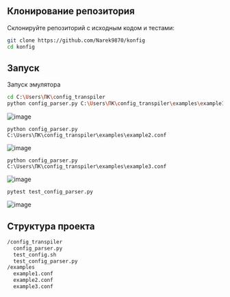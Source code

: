 ## Клонирование репозитория
Склонируйте репозиторий с исходным кодом и тестами:
```bash
git clone https://github.com/Narek9870/konfig
cd konfig
```

## Запуск
Запуск эмулятора
```bash
cd C:\Users\ПК\config_transpiler
python config_parser.py C:\Users\ПК\config_transpiler\examples\example1.conf
```
![image](https://github.com/user-attachments/assets/f59bb928-8bc0-455f-8988-6b90a368760b)
```
python config_parser.py C:\Users\ПК\config_transpiler\examples\example2.conf
```
![image](https://github.com/user-attachments/assets/d59a42ba-5f37-463c-9c83-f2790bb6be71)


```
python config_parser.py C:\Users\ПК\config_transpiler\examples\example3.conf
```
![image](https://github.com/user-attachments/assets/bba9c26c-62b5-4bac-9d39-2ca5f7951271)

```
pytest test_config_parser.py
```
![image](https://github.com/user-attachments/assets/5f8989b6-a896-44a1-8323-93bf878452d4)


## Структура проекта
```bash
/config_transpiler
  config_parser.py
  test_config.sh
  test_config_parser.py
/examples
  example1.conf
  example2.conf
  example3.conf
```

